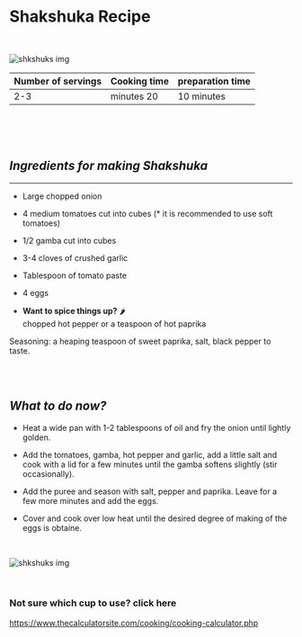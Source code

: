 # Shakshuka Recipe  

<br />


![shkshuks img](https://www.sonnentor.com/at/recipes/image-thumb__37446__recipe-detail-img/shakshuka-mit-feta.jpeg)

Number of servings | Cooking time | preparation time
------------------ | -------------| ----------------
|  2-3              | minutes 20   | 10 minutes

  <br />
  <br />
  <br />

## ***Ingredients for making Shakshuka*** 
---
- Large chopped onion

- 4 medium tomatoes cut into cubes (* it is recommended to use soft tomatoes)

- 1/2 gamba cut into cubes

- 3-4 cloves of crushed garlic

- Tablespoon of tomato paste

- 4 eggs

- **Want to spice things up?** :hot_pepper:   
chopped hot pepper or a teaspoon of hot paprika

Seasoning: a heaping teaspoon of sweet paprika, salt, black pepper to taste.   

  <br />
  <br />

  ## ***What to do now?***

  - Heat a wide pan with 1-2 tablespoons of oil and fry the onion until lightly golden.  
  -  Add the tomatoes, gamba, hot pepper and garlic, add a little salt and cook with a lid for a few minutes until the gamba softens slightly (stir occasionally).

- Add the puree and season with salt, pepper and paprika. Leave for a few more minutes and add the eggs.

- Cover and cook over low heat until the desired degree of making of the eggs is obtaine. 

<br />


![shkshuks img](https://www.sweetsandlifestyle.com/wp-content/uploads/2019/01/Shakshuka-mit-Feta-Rezept-683x1024.jpg)


<br />

### **Not sure which cup to use? click here** ### 
https://www.thecalculatorsite.com/cooking/cooking-calculator.php







